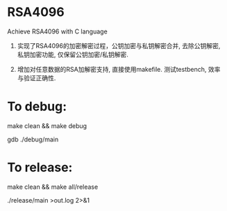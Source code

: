 <!--
 * @Author: your name
 * @Date: 2021-10-12 18:47:43
 * @LastEditTime: 2021-10-18 09:48:57
 * @LastEditors: Please set LastEditors
 * @Description: In User Settings Edit
 * @FilePath: \RSA\RSA4096\README.md
-->
# RSA4096
Achieve RSA4096 with C language

1. 实现了RSA4096的加密解密过程，公钥加密与私钥解密合并, 去除公钥解密, 私钥加密功能, 仅保留公钥加密/私钥解密. 

2. 增加对任意数据的RSA加解密支持, 直接使用makefile. 测试testbench, 效率与验证正确性.
# To debug:
make clean && make debug

gdb ./debug/main
# To release:
make clean && make all/release

./release/main >out.log 2>&1
